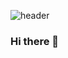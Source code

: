 ![header](https://capsule-render.vercel.app/api?type=cylinder&color=F29661&height=150&section=header&text=Minji's_Github!&fontColor=ffffff&fontSize=70&animation=fadeIn&fontAlignY=55)

### Hi there 👋

<!--
**kmj0505/kmj0505** is a ✨ _special_ ✨ repository because its `README.md` (this file) appears on your GitHub profile.

Here are some ideas to get you started:

- 🔭 I’m currently working on ...
- 🌱 I’m currently learning ...
- 👯 I’m looking to collaborate on ...
- 🤔 I’m looking for help with ...
- 💬 Ask me about ...
- 📫 How to reach me: ...
- 😄 Pronouns: ...
- ⚡ Fun fact: ...
-->
